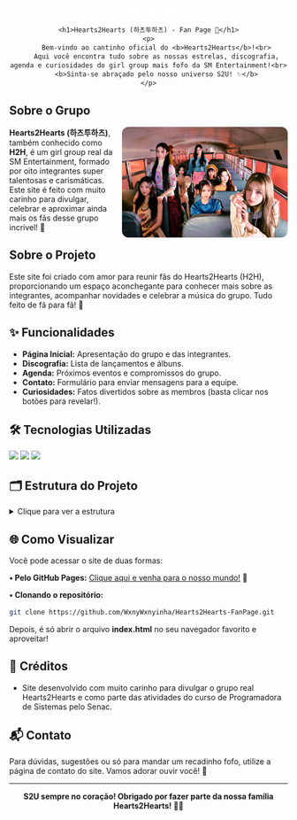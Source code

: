 
<div align="center">
	<img src="img/logo.png" alt="Logo Hearts2Hearts" width="120"/>
  
	<h1>Hearts2Hearts (하츠투하츠) - Fan Page 💖</h1>
	<p>
		Bem-vindo ao cantinho oficial do <b>Hearts2Hearts</b>!<br>
		Aqui você encontra tudo sobre as nossas estrelas, discografia, agenda e curiosidades do girl group mais fofo da SM Entertainment!<br>
		<b>Sinta-se abraçado pelo nosso universo S2U! ✨</b>
	</p>
</div>


## Sobre o Grupo
<img src="img/img1.jpg" alt="Foto do grupo" width="300" align="right" style="border-radius: 12px; margin-left: 16px;">
<b>Hearts2Hearts (하츠투하츠)</b>, também conhecido como <b>H2H</b>, é um girl group real da SM Entertainment, formado por oito integrantes super talentosas e carismáticas. Este site é feito com muito carinho para divulgar, celebrar e aproximar ainda mais os fãs desse grupo incrível! 🌈


## Sobre o Projeto
Este site foi criado com amor para reunir fãs do Hearts2Hearts (H2H), proporcionando um espaço aconchegante para conhecer mais sobre as integrantes, acompanhar novidades e celebrar a música do grupo. Tudo feito de fã para fã! 💌



## ✨ Funcionalidades
- <b>Página Inicial:</b> Apresentação do grupo e das integrantes.
- <b>Discografia:</b> Lista de lançamentos e álbuns.
- <b>Agenda:</b> Próximos eventos e compromissos do grupo.
- <b>Contato:</b> Formulário para enviar mensagens para a equipe.
- <b>Curiosidades:</b> Fatos divertidos sobre as membros (basta clicar nos botões para revelar!).

## 🛠️ Tecnologias Utilizadas
<img src="https://img.shields.io/badge/HTML5-E34F26?style=for-the-badge&logo=html5&logoColor=fff"/>
<img src="https://img.shields.io/badge/CSS3-1572B6?style=for-the-badge&logo=css3&logoColor=fff"/>
<img src="https://img.shields.io/badge/JavaScript-F7DF1E?style=for-the-badge&logo=javascript&logoColor=222"/>



## 🗂️ Estrutura do Projeto
<details>
<summary>Clique para ver a estrutura</summary>

```
Hearts2Hearts-FanPage/
├── index.html           # Página principal
├── discography.html     # Discografia
├── schedule.html        # Agenda
├── contactus.html       # Contato
├── css/
│   └── style.css        # Estilos do site
├── img/                 # Imagens do grupo e membros
├── script/              # Scripts JS para interatividade
│   ├── botao.js
│   ├── curiosidades.js
│   ├── discografia.js
│   └── formulario.js
└── README.md            # Este arquivo
```
</details>



## 🌐 Como Visualizar
Você pode acessar o site de duas formas:

<b>• Pelo GitHub Pages:</b> <a href="https://wxnywxnyinha.github.io/Hearts2Hearts-FanPage/">Clique aqui e venha para o nosso mundo!</a> 💫

<b>• Clonando o repositório:</b>
```bash
git clone https://github.com/WxnyWxnyinha/Hearts2Hearts-FanPage.git
```
Depois, é só abrir o arquivo <b>index.html</b> no seu navegador favorito e aproveitar!




## 🎀 Créditos
- Site desenvolvido com muito carinho para divulgar o grupo real Hearts2Hearts e como parte das atividades do curso de Programadora de Sistemas pelo Senac.



## 📬 Contato
Para dúvidas, sugestões ou só para mandar um recadinho fofo, utilize a página de contato do site. Vamos adorar ouvir você! 💌



---
<div align="center">
	<b>S2U sempre no coração! Obrigado por fazer parte da nossa família Hearts2Hearts! 💖✨</b>
</div>
